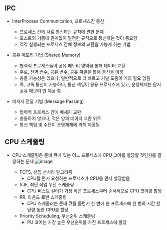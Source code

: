 ## IPC

- InterProcess Communication, 프로세스간 통신
    - 프로세스 간에 서로 통신하는 규칙에 관한 문제
    - 호스트의 기종에 관계없이 일정한 규칙으로 통신하는 것이 중요함
    - 각각 실행되는 프로세스 간에 정보의 교환을 가능케 하는 기법

- 공유 메모리 기법 (Shared Memory)
    - 협력적 프로세스들이 공유 메모리 영역을 통해 데이터 교환
    - 주로, 전역 변수, 공유 변수, 공유 파일을 통해 통신을 이룸
    - 충돌 가능성은 있으나, 일반적으로 더 빠르고 커널 도움이 거의 필요 없음
    - 즉, 고속 통신이 가능하나, 통신 책임이 응용 프로세스에 있고, 운영체제는 단지 공유 메모리 만 제공 함
- 메세지 전달 기법 (Message Passing)
    - 협력적 프로세스 간에 메세지 교환
    - 충돌하지 않으나, 적은 양의 데이터 교환 위주
    - 통신 책임 및 수단이 운영체제에 의해 제공됨
 

## CPU 스케줄링

- CPU 스케줄링은 준비 큐에 있는 어느 프로세스에 CPU 코어를 할당할 것인지를 결정하는 문제
  ![image](https://github.com/do-sopt-cs-study/CS-seungyeon/assets/49530253/30d6d4f4-67df-417a-8ae0-3b5ac6aa7593)


    - FCFS, 선입 선처리 알고리즘
        - CPU를 먼저 요청하는 프로세스가 CPU를 먼저 할당받음
    - SJF, 최단 작업 우선 스케줄링
        - CPU 버스트 길이가 가장 작은 프로세스부터 순서적으로 CPU 코어를 할당
    - RR, 라운드 로빈 스케줄링
        - CPU 스케줄러는 준비 큐를 돌면서 한 번에 한 프로세스에 한 번의 시간 할당량 동안 CPU를 할당
    - Priority Scheduling, 우선순위 스케줄링
        - PU 코어는 가장 높은 우선순위를 가진 프로세스에 할당
